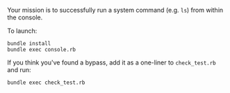 Your mission is to successfully run a system command (e.g. `ls`) from within the console.

To launch:

```
bundle install
bundle exec console.rb
```

If you think you've found a bypass, add it as a one-liner to `check_test.rb` and run:

```
bundle exec check_test.rb
```
